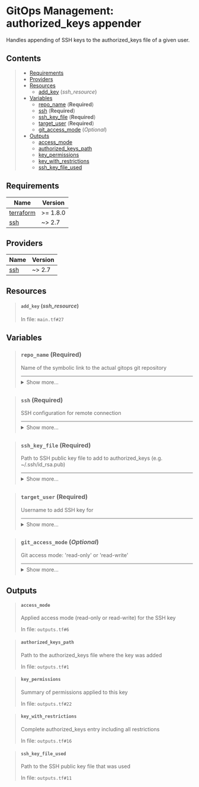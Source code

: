 # GitOps Management: authorized\_keys appender

Handles appending of SSH keys to the authorized\_keys file of a given user.
## Contents

<blockquote>

- [Requirements](#requirements)
- [Providers](#providers)
- [Resources](#resources)
  - [add_key](#add_key-ssh_resource) (*ssh_resource*)
- [Variables](#variables)
  - [repo_name](#repo_name-required) (**Required**)
  - [ssh](#ssh-required) (**Required**)
  - [ssh_key_file](#ssh_key_file-required) (**Required**)
  - [target_user](#target_user-required) (**Required**)
  - [git_access_mode](#git_access_mode-optional) (*Optional*)
- [Outputs](#outputs)
  - [access_mode](#access_mode)
  - [authorized_keys_path](#authorized_keys_path)
  - [key_permissions](#key_permissions)
  - [key_with_restrictions](#key_with_restrictions)
  - [ssh_key_file_used](#ssh_key_file_used)</blockquote>

## Requirements

| Name | Version |
|------|---------|
| <a name="requirement_terraform"></a> [terraform](#requirement\_terraform) | >= 1.8.0 |
| <a name="requirement_ssh"></a> [ssh](#requirement\_ssh) | ~> 2.7 |
## Providers

| Name | Version |
|------|---------|
| <a name="provider_ssh"></a> [ssh](#provider\_ssh) | ~> 2.7 |


## Resources
<blockquote>

#### `add_key` (_ssh_resource_)
In file: `main.tf#27`
</blockquote>

## Variables
<blockquote>

### `repo_name` (**Required**)
Name of the symbolic link to the actual gitops git repository

<details style="border-top-color: inherit; border-top-width: 0.1em; border-top-style: solid; padding-top: 0.5em; padding-bottom: 0.5em;">
  <summary>Show more...</summary>

  **Type**:
  ```hcl
  string
  ```
  In file: `variables.tf#24`

</details>
</blockquote>
<blockquote>

### `ssh` (**Required**)
SSH configuration for remote connection

<details style="border-top-color: inherit; border-top-width: 0.1em; border-top-style: solid; padding-top: 0.5em; padding-bottom: 0.5em;">
  <summary>Show more...</summary>

  **Type**:
  ```hcl
  object({
    host    = string
    user    = string
    id_file = optional(string, "~/.ssh/id_rsa")
  })
  ```
  In file: `variables.tf#1`

</details>
</blockquote>
<blockquote>

### `ssh_key_file` (**Required**)
Path to SSH public key file to add to authorized_keys (e.g. ~/.ssh/id_rsa.pub)

<details style="border-top-color: inherit; border-top-width: 0.1em; border-top-style: solid; padding-top: 0.5em; padding-bottom: 0.5em;">
  <summary>Show more...</summary>

  **Type**:
  ```hcl
  string
  ```
  In file: `variables.tf#14`

</details>
</blockquote>
<blockquote>

### `target_user` (**Required**)
Username to add SSH key for

<details style="border-top-color: inherit; border-top-width: 0.1em; border-top-style: solid; padding-top: 0.5em; padding-bottom: 0.5em;">
  <summary>Show more...</summary>

  **Type**:
  ```hcl
  string
  ```
  In file: `variables.tf#19`

</details>
</blockquote>
<blockquote>

### `git_access_mode` (*Optional*)
Git access mode: 'read-only' or 'read-write'

<details style="border-top-color: inherit; border-top-width: 0.1em; border-top-style: solid; padding-top: 0.5em; padding-bottom: 0.5em;">
  <summary>Show more...</summary>

  **Type**:
  ```hcl
  string
  ```
  **Default**:
  ```json
  "read-write"
  ```
  In file: `variables.tf#29`

</details>
</blockquote>


## Outputs
<blockquote>

#### `access_mode`
Applied access mode (read-only or read-write) for the SSH key

In file: `outputs.tf#6`
</blockquote>
<blockquote>

#### `authorized_keys_path`
Path to the authorized_keys file where the key was added

In file: `outputs.tf#1`
</blockquote>
<blockquote>

#### `key_permissions`
Summary of permissions applied to this key

In file: `outputs.tf#22`
</blockquote>
<blockquote>

#### `key_with_restrictions`
Complete authorized_keys entry including all restrictions

In file: `outputs.tf#16`
</blockquote>
<blockquote>

#### `ssh_key_file_used`
Path to the SSH public key file that was used

In file: `outputs.tf#11`
</blockquote>